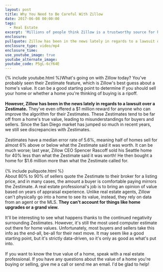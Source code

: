 ```yaml
---
layout: post
title: Why You Need to Be Careful With Zillow
date: 2017-06-08 00:00:00
tags:
  - Real Estate
excerpt: 'Millions of people think Zillow is a trustworthy source for home value information, but fail to realize that these estimates are computer-generated and have a significant error rate.'
enclosure:
pullquote: Zillow has been in the news lately in regards to a lawsuit over a Zestimate
enclosure_type: video/mp4
enclosure_time:
use_youtube_image: true
youtube_alternate_image:
youtube_code: P5gL-6cY64E
---
```



{% include youtube.html %}What's going on with Zillow today? You've probably seen their Zestimate feature, which is Zillow's best guess about a home's value. It can be a good starting point to determine if you should sell your home or whether a home you're thinking of buying is a ripoff.
<br>
<br>**However, Zillow has been in the news lately in regards to a lawsuit over a Zestimate.** They've even offered a $1 million reward for anyone who can improve the algorithm for their Zestimates. These Zestimates tend to be far off from a home's true value, leading to misunderstandings for buyers and sellers. Since the San Diego market has jumped so much in recent years, we still see discrepancies with Zestimates.
<br>
<br>Zestimates have a median error rate of 5.6%, meaning half of homes sell for almost 6% above or below what the Zestimate said it was worth. It can be much worse; last year, Zillow CEO Spencer Rascoff sold his Seattle home for 40% less than what the Zestimate said it was worth! He then bought a home for $1.6 million more than what the Zestimate called for.
<br>
<br>{% include pullquote.html %}
<br>About 80% to 90% of sellers quote the Zestimate to their broker for a listing price, and in many cases, the amount a buyer is comfortable paying mirrors the Zestimate. A real estate professional's job is to bring an opinion of value based on years of appraisal experience. Unlike real estate agents, Zillow can't physically go into a home to see its value, instead, they rely on data from an agent or the MLS. **They can't account for things like home upgrades or a grand view.**
<br>
<br>It'll be interesting to see what happens thanks to the continued negativity surrounding Zestimates. However, it's still the most used computer estimate out there for home values. Unfortunately, most buyers and sellers take this info as the end-all, be-all for their next move. It may seem like a good starting point, but it's strictly data-driven, so it's only as good as what's put into.
<br>
<br>If you want to know the true value of a home, speak with a real estate professional. If you have any questions about the value of a home you're buying or selling, give me a call or send me an email. I'd be glad to help!